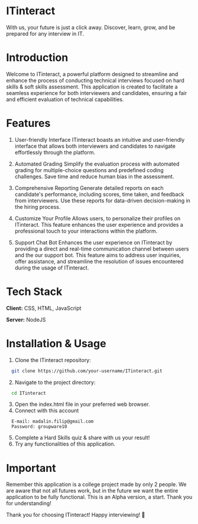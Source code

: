 # ITinteract
With us, your future is just a click away. Discover, learn, grow, and be prepared for any interview in IT.

# Introduction
Welcome to ITinteract, a powerful platform designed to streamline and enhance the process of conducting technical interviews focused on hard skills & soft skills assessment. This application is created to facilitate a seamless experience for both interviewers and candidates, ensuring a fair and efficient evaluation of technical capabilities.

# Features
1. User-friendly Interface
ITinteract boasts an intuitive and user-friendly interface that allows both interviewers and candidates to navigate effortlessly through the platform.

2. Automated Grading
Simplify the evaluation process with automated grading for multiple-choice questions and predefined coding challenges. Save time and reduce human bias in the assessment.

3. Comprehensive Reporting
Generate detailed reports on each candidate's performance, including scores, time taken, and feedback from interviewers. Use these reports for data-driven decision-making in the hiring process.

4. Customize Your Profile
Allows users, to personalize their profiles on ITinteract. This feature enhances the user experience and provides a professional touch to your interactions within the platform.

5. Support Chat Bot
Enhances the user experience on ITinteract by providing a direct and real-time communication channel between users and the our support bot. This feature aims to address user inquiries, offer assistance, and streamline the resolution of issues encountered during the usage of ITinteract.

# Tech Stack
**Client:** CSS, HTML, JavaScript

**Server:** NodeJS

# Installation & Usage
1. Clone the ITinteract repository:
```bash
  git clone https://github.com/your-username/ITinteract.git
```
2. Navigate to the project directory:
```bash
  cd ITinteract
```
3. Open the index.html file in your preferred web browser.
4. Connect with this account
```text
  E-mail: madalin.filip@gmail.com
  Password: groupware10
```
5. Complete a Hard Skills quiz & share with us your result!
6. Try any functionalities of this application.

# Important
Remember this application is a college project made by only 2 people. We are aware that not all futures work, but in the future we want the entire application to be fully functional. This is an Alpha version, a start. Thank you for understanding!

Thank you for choosing ITinteract! Happy interviewing! 🚀
